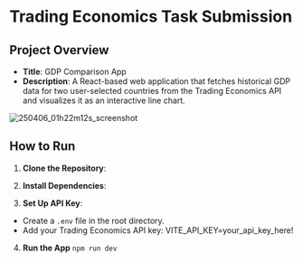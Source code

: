 # Trading Economics Task Submission

## Project Overview

- **Title**: GDP Comparison App
- **Description**: A React-based web application that fetches historical GDP data for two user-selected countries from the Trading Economics API and visualizes it as an interactive line chart.

![250406_01h22m12s_screenshot](https://github.com/user-attachments/assets/4f73c80b-9af5-4f91-8ad0-49694a3ed6c1)


## How to Run

1. **Clone the Repository**:

2. **Install Dependencies**:

3. **Set Up API Key**:

- Create a `.env` file in the root directory.
- Add your Trading Economics API key:
  VITE_API_KEY=your_api_key_here!


4. **Run the App**
   `npm run dev`

